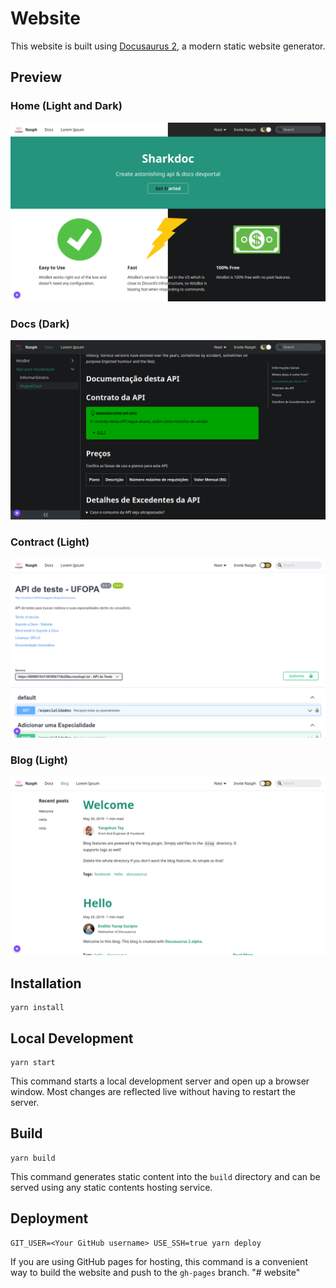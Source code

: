 # Website

This website is built using [Docusaurus 2](https://v2.docusaurus.io/), a modern static website generator.

## Preview

### Home (Light and Dark)
![Home preview](./assets/Home.png "Showing home screen.")

### Docs (Dark)
![Docs preview](./assets/Docs.png "Describe your won API.")

### Contract (Light)
![Contract preview](./assets/Contract.png "Render contract API.")

### Blog (Light)
![Docs preview](./assets/Blog.png "Write posts.")

## Installation

```console
yarn install
```

## Local Development

```console
yarn start
```

This command starts a local development server and open up a browser window. Most changes are reflected live without having to restart the server.

## Build

```console
yarn build
```

This command generates static content into the `build` directory and can be served using any static contents hosting service.

## Deployment

```console
GIT_USER=<Your GitHub username> USE_SSH=true yarn deploy
```

If you are using GitHub pages for hosting, this command is a convenient way to build the website and push to the `gh-pages` branch.
"# website" 
